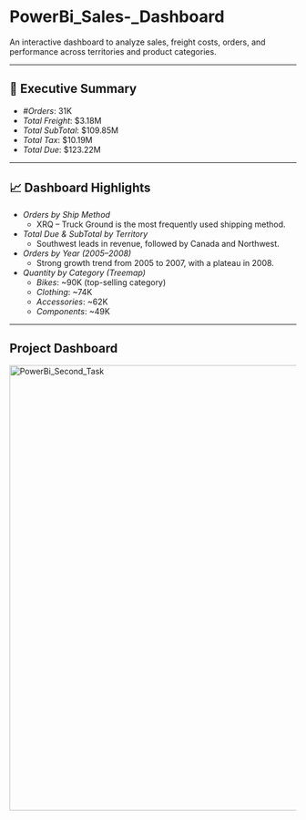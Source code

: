 # PowerBi_Sales-_Dashboard
 An interactive dashboard to analyze sales, freight costs, orders, and performance across territories and product categories.

---

## 🔎 Executive Summary
- *#Orders*: 31K
- *Total Freight*: $3.18M
- *Total SubTotal*: $109.85M
- *Total Tax*: $10.19M
- *Total Due*: $123.22M

---

## 📈 Dashboard Highlights
- *Orders by Ship Method*  
  - XRQ – Truck Ground is the most frequently used shipping method.  
- *Total Due & SubTotal by Territory*  
  - Southwest leads in revenue, followed by Canada and Northwest.  
- *Orders by Year (2005–2008)*  
  - Strong growth trend from 2005 to 2007, with a plateau in 2008.  
- *Quantity by Category (Treemap)*  
  - *Bikes*: ~90K (top-selling category)  
  - *Clothing*: ~74K  
  - *Accessories*: ~62K  
  - *Components*: ~49K  

---
## Project Dashboard
<img width="1394" height="782" alt="PowerBi_Second_Task" src="https://github.com/user-attachments/assets/01bef487-cf84-4b7e-8f84-7dc4a98fb5ac" />
